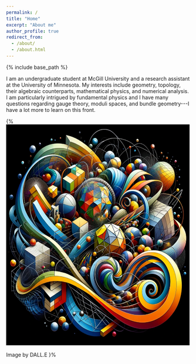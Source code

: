 ```yaml
---
permalink: /
title: "Home"
excerpt: "About me"
author_profile: true
redirect_from: 
  - /about/
  - /about.html
---
```


{% include base_path %}

I am an undergraduate student at McGill University and a research assistant at the University of Minnesota. My interests include geometry, topology, their algebraic counterparts, mathematical physics, and numerical analysis. I am particularly intrigued by fundamental physics and I have many questions regarding gauge theory, moduli spaces, and bundle geometry---I have a lot more to learn on this front.

{% <img src="/files/DALL.E.png" alt="Image by DALL.E" width="500" height="600">

Image by DALL.E
}%
